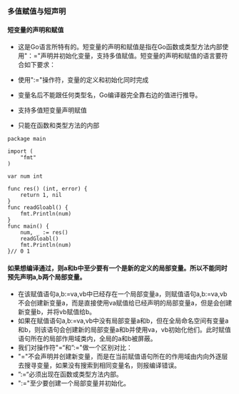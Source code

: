 ### 多值赋值与短声明

#### 短变量的声明和赋值
* 这是Go语言所特有的。短变量的声明和赋值是指在Go函数或类型方法内部使用"：="声明并初始化变量，支持多值赋值。短变量的声明和赋值的语言要符合如下要求：

* 使用":="操作符，变量的定义和初始化同时完成
* 变量名后不能跟任何类型名，Go编译器完全靠右边的值进行推导。
* 支持多值短变量声明赋值
* 只能在函数和类型方法的内部

```
package main

import (
	"fmt"
)

var num int

func res() (int, error) {
	return 1, nil
}
func readGloabl() {
	fmt.Println(num)
}
func main() {
	num, _ := res()
	readGloabl()
	fmt.Println(num)
}// 0 1
```


#### 如果想编译通过，则a和b中至少要有一个是新的定义的局部变量。所以不能同时预先声明a,b两个局部变量。
* 在该赋值语句a,b:=va,vb中已经存在一个局部变量a，则赋值语句a,b:=va,vb不会创建新变量a，而是直接使用va赋值给已经声明的局部变量a，但是会创建新变量b，并将vb赋值给b。
* 如果在赋值语句a,b:=va,vb中没有局部变量a和b，但在全局命名空间有变量a和b，则该语句会创建新的局部变量a和b并使用va，vb初始化他们。此时赋值语句所在的局部作用域类内，全局的a和b被屏蔽。
* 我们对操作符"=“和”:="做一个区别对比：
* "="不会声明并创建新变量，而是在当前赋值语句所在的作用域由内向外逐层去搜寻变量，如果没有搜索到相同变量名，则报编译错误。
* ”:=“必须出现在函数或类型方法内部。
* ":="至少要创建一个局部变量并初始化。
